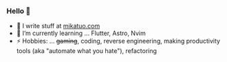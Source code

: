 ### Hello 👋

- 📝 I write stuff at [mikatuo.com](https://mikatuo.com)
- 🌱 I’m currently learning ... Flutter, Astro, Nvim
- ⚡ Hobbies: ... ~~gaming~~, coding, reverse engineering, making productivity tools (aka "automate what you hate"), refactoring

<!--
**mikatuo/mikatuo** is a ✨ _special_ ✨ repository because its `README.md` (this file) appears on your GitHub profile.

Here are some ideas to get you started:

- 🔭 I’m currently working on ...
- 🌱 I’m currently learning ...
- 👯 I’m looking to collaborate on ...
- 🤔 I’m looking for help with ...
- 💬 Ask me about ...
- 📫 How to reach me: ...
- 😄 Pronouns: ...
- ⚡ Fun fact: ... 
-->

